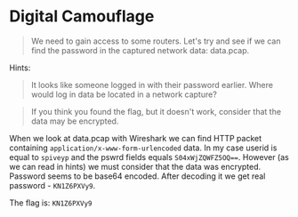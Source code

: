 # Digital Camouflage

> We need to gain access to some routers. Let's try and see if we can find the password in the captured network data: data.pcap.

Hints:

> It looks like someone logged in with their password earlier. Where would log in data be located in a network capture?

> If you think you found the flag, but it doesn't work, consider that the data may be encrypted.

When we look at data.pcap with Wireshark we can find HTTP packet containing `application/x-www-form-urlencoded` data. In my case userid is equal to `spiveyp` and the pswrd fields equals `S04xWjZQWFZ5OQ==`.
However (as we can read in hints) we must consider that the data was encrypted. Password seems to be base64 encoded.
After decoding it we get real password - `KN1Z6PXVy9`.

The flag is: `KN1Z6PXVy9`